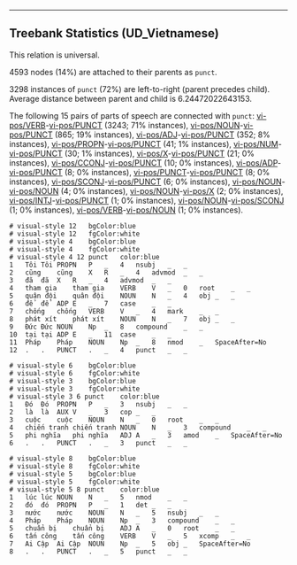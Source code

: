 

--------------------------------------------------------------------------------

## Treebank Statistics (UD_Vietnamese)

This relation is universal.

4593 nodes (14%) are attached to their parents as `punct`.

3298 instances of `punct` (72%) are left-to-right (parent precedes child).
Average distance between parent and child is 6.24472022643153.

The following 15 pairs of parts of speech are connected with `punct`: [vi-pos/VERB]()-[vi-pos/PUNCT]() (3243; 71% instances), [vi-pos/NOUN]()-[vi-pos/PUNCT]() (865; 19% instances), [vi-pos/ADJ]()-[vi-pos/PUNCT]() (352; 8% instances), [vi-pos/PROPN]()-[vi-pos/PUNCT]() (41; 1% instances), [vi-pos/NUM]()-[vi-pos/PUNCT]() (30; 1% instances), [vi-pos/X]()-[vi-pos/PUNCT]() (21; 0% instances), [vi-pos/CCONJ]()-[vi-pos/PUNCT]() (10; 0% instances), [vi-pos/ADP]()-[vi-pos/PUNCT]() (8; 0% instances), [vi-pos/PUNCT]()-[vi-pos/PUNCT]() (8; 0% instances), [vi-pos/SCONJ]()-[vi-pos/PUNCT]() (6; 0% instances), [vi-pos/NOUN]()-[vi-pos/NOUN]() (4; 0% instances), [vi-pos/NOUN]()-[vi-pos/X]() (2; 0% instances), [vi-pos/INTJ]()-[vi-pos/PUNCT]() (1; 0% instances), [vi-pos/NOUN]()-[vi-pos/SCONJ]() (1; 0% instances), [vi-pos/VERB]()-[vi-pos/NOUN]() (1; 0% instances).


~~~ conllu
# visual-style 12	bgColor:blue
# visual-style 12	fgColor:white
# visual-style 4	bgColor:blue
# visual-style 4	fgColor:white
# visual-style 4 12 punct	color:blue
1	Tôi	Tôi	PROPN	P	_	4	nsubj	_	_
2	cũng	cũng	X	R	_	4	advmod	_	_
3	đã	đã	X	R	_	4	advmod	_	_
4	tham gia	tham gia	VERB	V	_	0	root	_	_
5	quân đội	quân đội	NOUN	N	_	4	obj	_	_
6	để	để	ADP	E	_	7	case	_	_
7	chống	chống	VERB	V	_	4	mark	_	_
8	phát xít	phát xít	NOUN	N	_	7	obj	_	_
9	Đức	Đức	NOUN	Np	_	8	compound	_	_
10	tại	tại	ADP	E	_	11	case	_	_
11	Pháp	Pháp	NOUN	Np	_	8	nmod	_	SpaceAfter=No
12	.	.	PUNCT	.	_	4	punct	_	_

~~~


~~~ conllu
# visual-style 6	bgColor:blue
# visual-style 6	fgColor:white
# visual-style 3	bgColor:blue
# visual-style 3	fgColor:white
# visual-style 3 6 punct	color:blue
1	Đó	Đó	PROPN	P	_	3	nsubj	_	_
2	là	là	AUX	V	_	3	cop	_	_
3	cuộc	cuộc	NOUN	N	_	0	root	_	_
4	chiến tranh	chiến tranh	NOUN	N	_	3	compound	_	_
5	phi nghĩa	phi nghĩa	ADJ	A	_	3	amod	_	SpaceAfter=No
6	.	.	PUNCT	.	_	3	punct	_	_

~~~


~~~ conllu
# visual-style 8	bgColor:blue
# visual-style 8	fgColor:white
# visual-style 5	bgColor:blue
# visual-style 5	fgColor:white
# visual-style 5 8 punct	color:blue
1	lúc	lúc	NOUN	N	_	5	nmod	_	_
2	đó	đó	PROPN	P	_	1	det	_	_
3	nước	nước	NOUN	N	_	5	nsubj	_	_
4	Pháp	Pháp	NOUN	Np	_	3	compound	_	_
5	chuẩn bị	chuẩn bị	ADJ	A	_	0	root	_	_
6	tấn công	tấn công	VERB	V	_	5	xcomp	_	_
7	Ai Cập	Ai Cập	NOUN	Np	_	5	obj	_	SpaceAfter=No
8	.	.	PUNCT	.	_	5	punct	_	_

~~~


